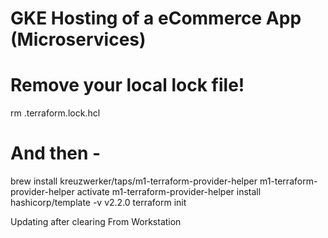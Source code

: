 # GKE Hosting of a eCommerce App (Microservices)
# Remove your local lock file!
rm .terraform.lock.hcl

# And then -
brew install kreuzwerker/taps/m1-terraform-provider-helper
m1-terraform-provider-helper activate
m1-terraform-provider-helper install hashicorp/template -v v2.2.0
terraform init

Updating after clearing
From Workstation